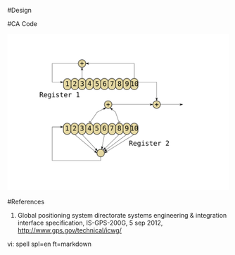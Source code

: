 #Design





#CA Code


![CA Code generator][1]

#References

1. Global positioning system directorate systems engineering &
integration interface specification, IS-GPS-200G, 5 sep 2012,
<http://www.gps.gov/technical/icwg/>




[1]: ./gold_code_generator.png

vi: spell spl=en ft=markdown
